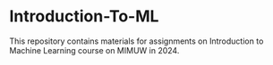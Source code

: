 # Introduction-To-ML
 This repository contains materials for assignments on Introduction to Machine Learning course on MIMUW in 2024. 
